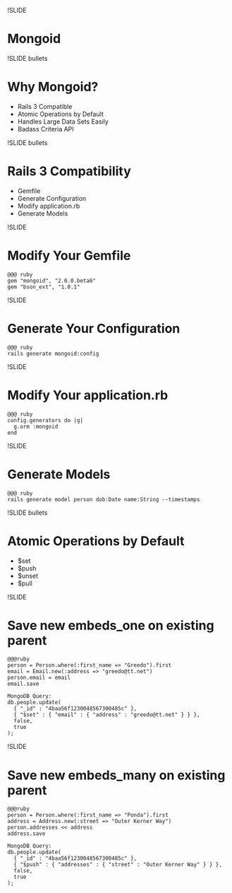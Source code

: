 !SLIDE

# Mongoid

!SLIDE bullets

# Why Mongoid?

* Rails 3 Compatible
* Atomic Operations by Default
* Handles Large Data Sets Easily
* Badass Criteria API

!SLIDE bullets

# Rails 3 Compatibility

* Gemfile
* Generate Configuration
* Modify application.rb
* Generate Models

!SLIDE

# Modify Your Gemfile

    @@@ ruby
    gem "mongoid", "2.0.0.beta6"
    gem "bson_ext", "1.0.1"

!SLIDE

# Generate Your Configuration

    @@@ ruby
    rails generate mongoid:config

!SLIDE

# Modify Your application.rb

    @@@ ruby
    config.generators do |g|
      g.orm :mongoid
    end

!SLIDE

# Generate Models

    @@@ ruby
    rails generate model person dob:Date name:String --timestamps

!SLIDE bullets

# Atomic Operations by Default

* $set
* $push
* $unset
* $pull

!SLIDE

# Save new embeds_one on existing parent

    @@@ruby
    person = Person.where(:first_name => "Greedo").first
    email = Email.new(:address => "greedo@tt.net")
    person.email = email
    email.save

    MongoDB Query:
    db.people.update(
      { "_id" : "4baa56f1230048567300485c" },
      { "$set" : { "email" : { "address" : "greedo@tt.net" } } },
      false,
      true
    );

!SLIDE

# Save new embeds_many on existing parent

    @@@ruby
    person = Person.where(:first_name => "Ponda").first
    address = Address.new(:street => "Outer Kerner Way")
    person.addresses << address
    address.save

    MongoDB Query:
    db.people.update(
      { "_id" : "4baa56f1230048567300485c" },
      { "$push" : { "addresses" : { "street" : "Outer Kerner Way" } } },
      false,
      true
    );
